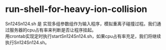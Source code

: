 # run-shell-for-heavy-ion-collision
Sn124Sn124.sh 是 实现多组参数组作为输入程序，模拟重离子碰撞过程。我们通过服务器的cpu占有率来判断是否让程序挂起。<br>
用crontab实现定时执行startSn124Sn124.sh，如果cpu占有率充足，我们将继续执行Sn124Sn124.sh。
